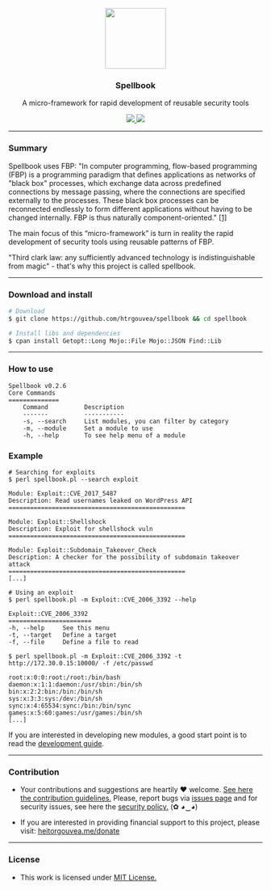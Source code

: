 <p align="center">
  <img src="https://heitorgouvea.me/images/projects/spellbook/logo.png" width="120px" height="120px">
  <h3 align="center"><b>Spellbook</b></h3>
  <p align="center">A micro-framework for rapid development of reusable security tools</p>
  <p align="center">
    <a href="https://github.com/htrgouvea/spellbook/blob/master/LICENSE.md">
      <img src="https://img.shields.io/badge/license-MIT-blue.svg">
    </a>
    <a href="https://github.com/htrgouvea/spellbook/releases">
      <img src="https://img.shields.io/badge/version-0.2.6-blue.svg">
    </a>
  </p>
</p>

---

### Summary

Spellbook uses FBP: "In computer programming, flow-based programming (FBP) is a programming paradigm that defines applications as networks of "black box" processes, which exchange data across predefined connections by message passing, where the connections are specified externally to the processes. These black box processes can be reconnected endlessly to form different applications without having to be changed internally. FBP is thus naturally component-oriented." [[1]](https://en.wikipedia.org/wiki/Flow-based_programming)

The main focus of this “micro-framework” is turn in reality the rapid development of security tools using reusable patterns of FBP. 

"Third clark law: any sufficiently advanced technology is indistinguishable from magic" - that's why this project is called spellbook.

---

### Download and install

```bash
# Download
$ git clone https://github.com/htrgouvea/spellbook && cd spellbook

# Install libs and dependencies
$ cpan install Getopt::Long Mojo::File Mojo::JSON Find::Lib
```

---

### How to use

```
Spellbook v0.2.6
Core Commands
==============
	Command          Description
	-------          -----------
	-s, --search     List modules, you can filter by category
	-m, --module     Set a module to use
	-h, --help       To see help menu of a module
```

### Example

```
# Searching for exploits 
$ perl spellbook.pl --search exploit

Module: Exploit::CVE_2017_5487
Description: Read usernames leaked on WordPress API
=================================================

Module: Exploit::Shellshock
Description: Exploit for shellshock vuln
=================================================

Module: Exploit::Subdomain_Takeover_Check
Description: A checker for the possibility of subdomain takeover attack
=================================================
[...]
```

```
# Using an exploit
$ perl spellbook.pl -m Exploit::CVE_2006_3392 --help

Exploit::CVE_2006_3392
=======================
-h, --help     See this menu
-t, --target   Define a target
-f, --file     Define a file to read
```

```
$ perl spellbook.pl -m Exploit::CVE_2006_3392 -t http://172.30.0.15:10000/ -f /etc/passwd

root:x:0:0:root:/root:/bin/bash
daemon:x:1:1:daemon:/usr/sbin:/bin/sh
bin:x:2:2:bin:/bin:/bin/sh
sys:x:3:3:sys:/dev:/bin/sh
sync:x:4:65534:sync:/bin:/bin/sync
games:x:5:60:games:/usr/games:/bin/sh
[...]
```

If you are interested in developing new modules, a good start point is to read the [development guide](/wiki/Developer-Guide).

---

### Contribution

- Your contributions and suggestions are heartily ♥ welcome. [See here the contribution guidelines.](/.github/CONTRIBUTING.md) Please, report bugs via [issues page](https://github.com/htrgouvea/spellbook/issues) and for security issues, see here the [security policy.](/SECURITY.md) (✿ ◕‿◕)

- If you are interested in providing financial support to this project, please visit: [heitorgouvea.me/donate](https://heitorgouvea.me/donate)

---

### License

- This work is licensed under [MIT License.](/LICENSE.md)